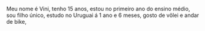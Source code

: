 Meu nome é Vini, tenho 15 anos, estou no primeiro ano do ensino médio, sou filho único, estudo no Uruguai á 1 ano e 6 meses, gosto de vôlei e andar de bike, 
